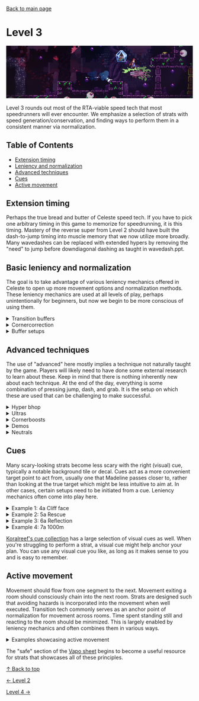 [Back to main page](https://github.com/kwan22/habits/blob/main/README.md)

# Level 3

<img src = "https://github.com/kwan22/habits/blob/main/images/lv3.png" width = "960">

Level 3 rounds out most of the RTA-viable speed tech that most speedrunners will ever encounter. We emphasize a selection of strats with speed generation/conservation, and finding ways to perform them in a consistent manner via normalization.

## Table of Contents
- [Extension timing](#extension-timing)
- [Leniency and normalization](#basic-leniency-and-normalization)
- [Advanced techniques](#advanced-techniques)
- [Cues](#Cues)
- [Active movement](#active-movement)

## Extension timing  
Perhaps the true bread and butter of Celeste speed tech. If you have to pick one arbitrary timing in this game to memorize for speedrunning, it is this timing. Mastery of the reverse super from Level 2 should have built the dash-to-jump timing into muscle memory that we now utilize more broadly. Many wavedashes can be replaced with extended hypers by removing the "need" to jump before downdiagonal dashing as taught in wavedash.ppt.

## Basic leniency and normalization
The goal is to take advantage of various leniency mechanics offered in Celeste to open up more movement options and normalization methods. These leniency mechanics are used at all levels of play, perhaps unintentionally for beginners, but now we begin to be more conscious of using them.

<details>
  <summary>Transition buffers</summary>
  Dash through a transition and jump after to perform the dash tech across the screen transition. One of the best ways to normalize movement. <br>
  <img src="https://github.com/kwan22/habits/blob/main/images/lv3/1a_crossing_trans_wb.webp" width="480">
  <img src="https://github.com/kwan22/habits/blob/main/images/lv3/4a_shrine_trans_wb.webp" width="480">
  <img src="https://github.com/kwan22/habits/blob/main/images/lv3/5a_depths_transhyper_shortjump.webp" width="480">
  <img src="https://github.com/kwan22/habits/blob/main/images/lv3/7a_2500m_3_transsuper.webp" width="480">

  Pausing for cutscene skips on transition can be buffered in v1.4. When executed correctly, the pause menu should appear at the end of transition and before Madeline moves. <br>
  <img src="https://github.com/kwan22/habits/blob/main/images/lv3/2a_intervention_1_pause.webp" width="480">
  <img src="https://github.com/kwan22/habits/blob/main/images/lv3/3a_suite_final_pause.webp" width="480"> <br>
  While missing the buffer out of transition is largely inconsequential for cutscene skips, these are useful diagnostics as they provides instant feedback to evaluate if you are properly buffering out of the transition.
</details>

<details>
  <summary>Cornercorrection</summary>
  Cornercorrection and floorsnapping are leniency mechanics that will be naturally used at all levels, but here we will intentionally emphasize movement where lining up a midair dash for cornercorrection is lenient. Jumpthrough correction leniency is also demonstrated. This is also a nice place to learn the timing for dashing at or near max height and not releasing jump while doing so. A jump lines up well with a 3-tile height platform, and a hyper lines up well with both 1-tile and 2-tile height platforms. <br>
    <img src="https://github.com/kwan22/habits/blob/main/images/lv3/2a_start_hyper_1tile.webp" width="480">
    <img src="https://github.com/kwan22/habits/blob/main/images/lv3/5a_rescue_3tile.webp" width="480">
    <img src="https://github.com/kwan22/habits/blob/main/images/lv3/7a_2k_start_cut.webp" width="480">    

  Jumpthroughs, moving platforms, and clouds are even more forgiving with cornercorrection.<br> 
  <img src="https://github.com/kwan22/habits/blob/main/images/lv3/4a_start_triplat.webp" width="480">
  <img src="https://github.com/kwan22/habits/blob/main/images/lv3/4a_face_4_demohyper.webp" width="480">
  <img src="https://github.com/kwan22/habits/blob/main/images/lv3/6a_resolution_super.webp" width="480">
  <img src="https://github.com/kwan22/habits/blob/main/images/lv3/7a_flag19.webp" width="480">

  Flag 1 has the gauntlet of cornercorrection. Many of the platform heights line up well with combinations of jumps, updashes, and updiagonal dashes. <br>
  <img src="https://github.com/kwan22/habits/blob/main/images/lv3/7a_flag01.webp" width="480"> <br>
  </details>
<details>
  <summary>Buffer setups</summary>
  Gradual introduction of the buffer mechanic with some setups that rely heavily on buffering to be viable. Jumps on or near spikes ("spikejumps") are common examples. The timesave from these is cool but not important: these are more useful as diagnostics in that the strat fails with improper buffering. <br>
  <img src="https://github.com/kwan22/habits/blob/main/images/lv3/3a_boxes_spikejump.webp" width="480">
  <img src="https://github.com/kwan22/habits/blob/main/images/lv3/4a_shrine_spikejump.webp" width="480">
  <img src="https://github.com/kwan22/habits/blob/main/images/lv3/5a_unraveling_spikejump.webp" width="480">
  <img src="https://github.com/kwan22/habits/blob/main/images/lv3/7a_2500m_keyskip_boomer.webp" width="480">
</details>

## Advanced techniques
The use of "advanced" here mostly implies a technique not naturally taught by the game. Players will likely need to have done some external research to learn about these. Keep in mind that there is nothing inherently new about each technique. At the end of the day, everything is some combination of pressing jump, dash, and grab. It is the setup on which these are used that can be challenging to make successful.
<details>
  <summary>Hyper bhop</summary>
  Hyper with a short jump to return to the ground quickly, and jump (bhop) again for a small speed boost. This is frequently the fastest way to accelerate from a standstill, and may provide some small optimizations over a simple hyper. When well executed in the right situations, it can effectively provide the horizontal speed of a hyper and the vertical speed of a bhop.<br>
  <img src="https://github.com/kwan22/habits/blob/main/images/lv3/3a_suite_thumbnail_hyperbhop.webp" width="480">
  <img src="https://github.com/kwan22/habits/blob/main/images/lv3/4a_shrine_hyperbhop.webp" width="480">
  <img src="https://github.com/kwan22/habits/blob/main/images/lv3/6a_reflection_badelineboost.webp" width="480">
  <img src="https://github.com/kwan22/habits/blob/main/images/lv3/6a_rb_hyperbhop_2.webp" width="480">
</details>
<details>
  <summary>Ultras</summary>
  Collide with the ground after a downdiagonal dash to gain a 1.2x horizontal speed multiplier. Requires a minimum elevation drop of almost 4 tiles from the start of the downdiagonal dash, or an interaction that cancels the dash (e.g. Theo) to preserve the speed. Commonly performed using an extended hyper into downdiagonal. Avoid buffering jump on landing if possible.<br>
  <img src="https://github.com/kwan22/habits/blob/main/images/lv3/2a_start_ultra.webp" width="480">
  <img src="https://github.com/kwan22/habits/blob/main/images/lv3/2a_awake_ultra.webp" width="480">
  <img src="https://github.com/kwan22/habits/blob/main/images/lv3/3a_boxes_ultra.webp" width="480">
  <img src="https://github.com/kwan22/habits/blob/main/images/lv3/5a_depths1_ultra.webp" width="480">
</details>
<details>
  <summary>Cornerboosts </summary>
  Buffer a climbjump near a corner to gain a small speed boost. Getting the speed boost may contain "rng" depending on the setup. <br>
  <img src="https://github.com/kwan22/habits/blob/main/images/lv3/1a_start_wavecb.webp" width="480">
  <img src="https://github.com/kwan22/habits/blob/main/images/lv3/3a_start_cb.webp" width="480">
  <img src="https://github.com/kwan22/habits/blob/main/images/lv3/6a_hollows_1_cb.webp" width="480">
  <img src="https://github.com/kwan22/habits/blob/main/images/lv3/7a_flag24_wb_cb.webp" width="480"> 
  
</details>
<details>
  <summary>Demos</summary>
  An in-game bind since v1.4; dash with a crouching hitbox. Enables some skips, opens up movement options, and adds leniency in some cases. <br>
  <img src="https://github.com/kwan22/habits/blob/main/images/lv3/2a_awake_midair_demos.webp" width="480">
  <img src="https://github.com/kwan22/habits/blob/main/images/lv3/3a_shaft_demo_8f.webp" width="480">
  <img src="https://github.com/kwan22/habits/blob/main/images/lv3/4a_start_archie.webp" width="480">
  <img src="https://github.com/kwan22/habits/blob/main/images/lv3/7a_1k_dhyper.webp" width="480">
  <img src="https://github.com/kwan22/habits/blob/main/images/lv3/7a_2k_as.webp" width="480">
  <img src="https://github.com/kwan22/habits/blob/main/images/lv3/7a_2500m_demohyper2.webp" width="480">
</details>
<details>
  <summary>Neutrals</summary>
  Jump off a wall without holding grab or any horizontal directions. Can be used to ascend without spending stamina or normalize horizontal trajectory from a walljump or wallbounce. <br>
  <img src="https://github.com/kwan22/habits/blob/main/images/lv3/1a_chasm_leftwall_safe.webp" width="480">
  <img src="https://github.com/kwan22/habits/blob/main/images/lv3/4a_trail_ultra_neutrals.webp" width="480">
  <img src="https://github.com/kwan22/habits/blob/main/images/lv3/6a_hollows_1_neutral.webp" width="480">
  <img src="https://github.com/kwan22/habits/blob/main/images/lv3/7a_flag12_neutral.webp" width="480">
</details>

## Cues

Many scary-looking strats become less scary with the right (visual) cue, typically a notable background tile or decal. Cues act as a more convenient target point to act from, usually one that Madeline passes closer to, rather than looking at the true target which might be less intuitive to aim at. In other cases, certain setups need to be initiated from a cue. Leniency mechanics often come into play here. 

<details>
  <summary>Example 1: 4a Cliff face</summary>
  <img src="https://github.com/kwan22/habits/blob/main/images/lv3/4a_cf_1tile_ultra.webp" width="480">
  <img src="https://github.com/kwan22/habits/blob/main/images/lv3/4a_cf_1tile_ultra.png" width="480"> <br>
  This scary-looking ultra onto the 1-tile is easier than it looks: the downright lines up nicely above the previous platform. Personally I aim for when Madeline is vertically aligned with the jutting background tiles as they're closer to Madeline and easier to see. The right dash afterwards is done at max height. Slow climb to the top, and then demohyper and the last snowball lines up.
</details>

<details>
  <summary>Example 2: 5a Rescue</summary>
  <img src="https://github.com/kwan22/habits/blob/main/images/lv3/5a_rescue_eyecue.webp" width="480">
  <img src="https://github.com/kwan22/habits/blob/main/images/lv3/5a_rescue_eyecue.png" width="480"> <br>
  This Theo "ultra" speed strat is much easier than it looks if you are comfortable with buffering out of transitions and 3-tile midair supers. <br>
  - Extended hyper from the previous room (setup from falling down next to the wall and letting the recoil from throwing Theo push you back) <br>
  - Hold grab and buffer downright dash out of transition <br> 
  - Throw Theo + midair extended super at the small eyeball in the background. <br>
  Note there's nothing inherently wild or insanely advanced about this "Theo ultra" with skills we've using at level 3. Extended hyper? Check. Buffer action out of transition? Check. 3-tile vertical jump alignment for midair super? Check. 
</details>

<details>
  <summary>Example 3: 6a Reflection</summary>
  <img src="https://github.com/kwan22/habits/blob/main/images/lv3/6a_reflection_shortcut3.webp" width="480">
  <img src="https://github.com/kwan22/habits/blob/main/images/lv3/6a_reflection_shortcut3.png" width="480"> <br>
  The gap for this final shortcut stays off camera until you get quite close to it, making it difficult to react. Incidentally, the right edge of the gap perfectly lines up with the left side of the flower. This means we should aim to be just to the left of the flower. Whatever movement you decide to do to approach this gap, you can use the flower as a reference to judge our alignment. Once you're in the gap, all you need is a short right tap to make it through.
</details>

<details>
  <summary>Example 4: 7a 1000m</summary>
  <img src="https://github.com/kwan22/habits/blob/main/images/lv3/7a_1k_orb_upleft.webp" width="480">
  <img src="https://github.com/kwan22/habits/blob/main/images/lv3/7a_1k_orb_upleft.png" width="480"> <br>
  The background tile acts as a nice reference point to aim this upleft through both dreamblocks. It turns out that this upleft cannot be too early: the earliest possible dash is viable, aka it's bufferable! (If you press dash too early, nothing happens). 
</details>

[Koralreef's cue collection](https://koralreeef.github.io/info.html) has a large selection of visual cues as well. When you're struggling to perform a strat, a visual cue might help anchor your plan. You can use any visual cue you like, as long as it makes sense to you and is easy to remember.

## Active movement  
Movement should flow from one segment to the next. Movement exiting a room should consciously chain into the next room. Strats are designed such that avoiding hazards is incorporated into the movement when well executed. Transition tech commonly serves as an anchor point of normalization for movement across rooms. Time spent standing still and reacting to the room should be minimized. This is largely enabled by leniency mechanics and often combines them in various ways.
<details>
  <summary>Examples showcasing active movement</summary>
  <img src="https://github.com/kwan22/habits/blob/main/images/lv3/3a_start_triplat_active.webp" width="480">
  <img src="https://github.com/kwan22/habits/blob/main/images/lv3/3a_suite_final.webp" width="480"> <br>
  Note the use of transition buffers and cornercorrection. Active movement is applicable literally everywhere, but has the most visually obvious impact on movement through dynamic hazards. With good active movement, we don't need to worry about cycles or red-dot since those should be incorporated into the movement. However, if anything goes wrong and we get off-cycle, then the red-dot can strike at any time. <br>
<br>

</details>

The "safe" section of the [Vapo sheet](https://docs.google.com/spreadsheets/d/1HsFtpz_wfA4yrMuZOMX-f69O6ZEZph8db1ReKX8SNIY/edit?gid=0#gid=0) begins to become a useful resource for strats that showcases all of these principles.

[&#8593; Back to top](#level-3)

[&#8592; Level 2](https://github.com/kwan22/habits/blob/main/level2.md) 

[Level 4 &#8594;](https://github.com/kwan22/habits/blob/main/level4.md)
